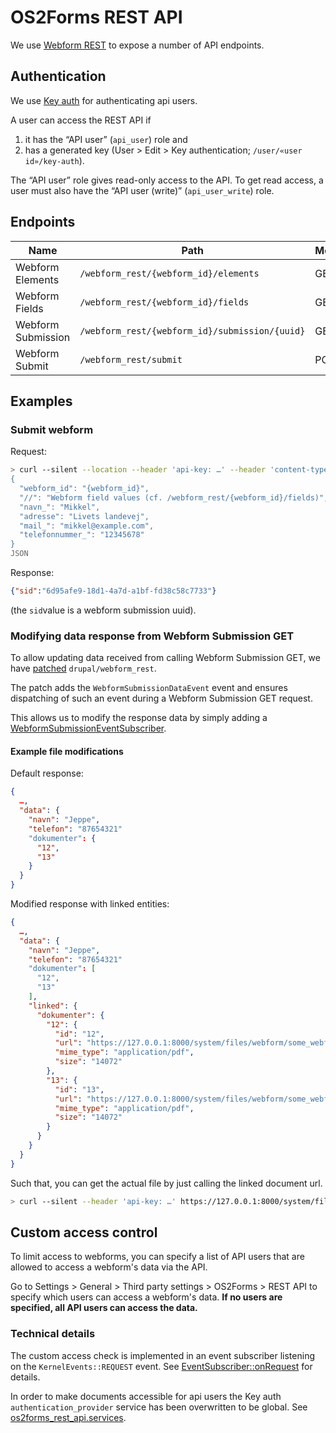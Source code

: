 # OS2Forms REST API

We use [Webform REST](https://www.drupal.org/project/webform_rest) to expose a
number of API endpoints.

## Authentication

We use [Key auth](https://www.drupal.org/project/key_auth) for authenticating
api users.

A user can access the REST API if

1. it has the “API user” (`api_user`) role and
2. has a generated key (User > Edit > Key authentication; `/user/«user
   id»/key-auth`).

The “API user” role gives read-only access to the API. To get read access, a
user must also have the “API user (write)” (`api_user_write`) role.

## Endpoints

| Name               | Path                                           | Methods |
|--------------------|------------------------------------------------|---------|
| Webform Elements   | `/webform_rest/{webform_id}/elements`          | GET     |
| Webform Fields     | `/webform_rest/{webform_id}/fields`            | GET     |
| Webform Submission | `/webform_rest/{webform_id}/submission/{uuid}` | GET     |
| Webform Submit     | `/webform_rest/submit`                         | POST    |

## Examples

### Submit webform

Request:

```sh
> curl --silent --location --header 'api-key: …' --header 'content-type: application/json' https://127.0.0.1:8000/webform_rest/submit --data @- <<'JSON'
{
  "webform_id": "{webform_id}",
  "//": "Webform field values (cf. /webform_rest/{webform_id}/fields)",
  "navn_": "Mikkel",
  "adresse": "Livets landevej",
  "mail_": "mikkel@example.com",
  "telefonnummer_": "12345678"
}
JSON
```

Response:

```json
{"sid":"6d95afe9-18d1-4a7d-a1bf-fd38c58c7733"}
```

(the `sid`value is a webform submission uuid).

### Modifying data response from Webform Submission GET

To allow updating data received from calling Webform Submission GET,
we have [patched](patches/webform_rest_submission.patch) `drupal/webform_rest`.

The patch adds the `WebformSubmissionDataEvent` event and ensures
dispatching of such an event during a Webform Submission GET request.

This allows us to modify the response data by simply adding a
[WebformSubmissionEventSubscriber](src/EventSubscriber/WebformSubmissionEventSubscriber.php).

#### Example file modifications

Default response:

```json
{
  …,
  "data": {
    "navn": "Jeppe",
    "telefon": "87654321"
    "dokumenter": {
      "12",
      "13"
    }
  }
}
```

Modified response with linked entities:

```json
{
  …,
  "data": {
    "navn": "Jeppe",
    "telefon": "87654321"
    "dokumenter": [
      "12",
      "13"
    ],
    "linked": {
      "dokumenter": {
        "12": {
          "id": "12",
          "url": "https://127.0.0.1:8000/system/files/webform/some_webform/67/attachment1.pdf",
          "mime_type": "application/pdf",
          "size": "14072"
        },
        "13": {
          "id": "13",
          "url": "https://127.0.0.1:8000/system/files/webform/some_webform/68/attachment2.pdf",
          "mime_type": "application/pdf",
          "size": "14072"
        }
      }
    }
  }
}
```

Such that, you can get the actual file by just calling the linked document url.

```sh
> curl --silent --header 'api-key: …' https://127.0.0.1:8000/system/files/webform/some_webform/67/attachment1.pdf
```

## Custom access control

To limit access to webforms, you can specify a list of API users that are
allowed to access a webform's data via the API.

Go to Settings > General > Third party settings > OS2Forms > REST API to specify
which users can access a webform's data. **If no users are specified, all API
users can access the data.**

### Technical details

The custom access check is implemented in an event subscriber listening on the
`KernelEvents::REQUEST` event. See
[EventSubscriber::onRequest](src/EventSubscriber/EventSubscriber.php) for
details.

In order to make documents accessible for api users the Key auth `authentication_provider`
service has been overwritten to be global. See [os2forms_rest_api.services](os2forms_rest_api.services.yml).
